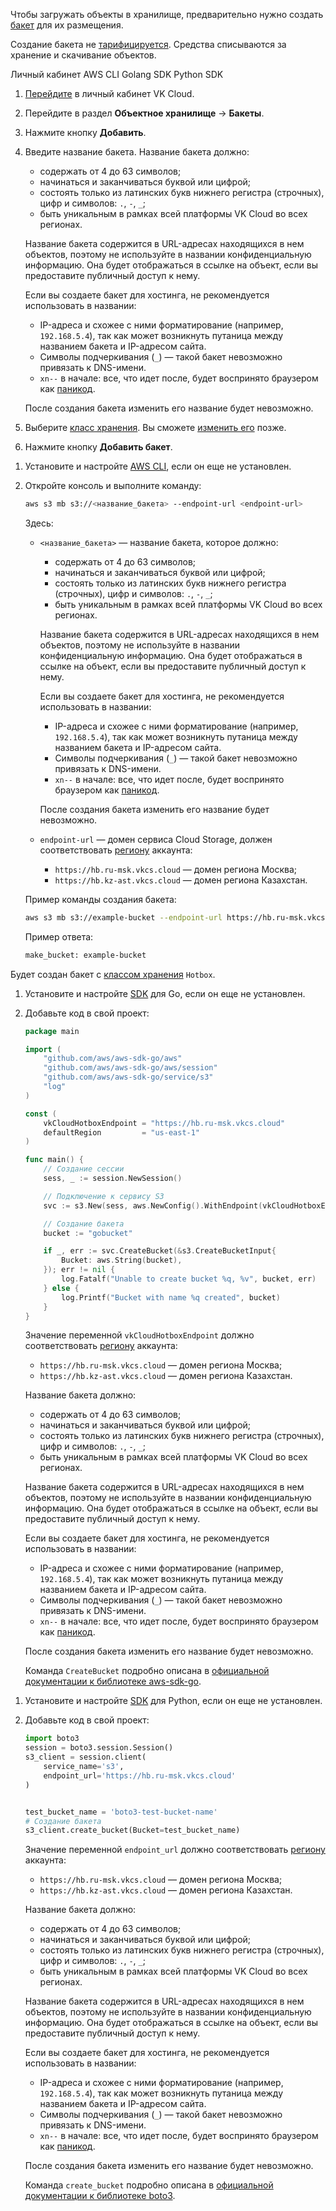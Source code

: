 Чтобы загружать объекты в хранилище, предварительно нужно создать [бакет](../../../references#baket) для их размещения.

<warn>

Создание бакета не [тарифицируется](../../../tariffication/). Средства списываются за хранение и скачивание объектов.

</warn>

<tabs>
<tablist>
<tab>Личный кабинет</tab>
<tab>AWS CLI</tab>
<tab>Golang SDK</tab>
<tab>Python SDK</tab>
</tablist>
<tabpanel>

1. [Перейдите](https://msk.cloud.vk.com/app/) в личный кабинет VK Cloud.
1. Перейдите в раздел **Объектное хранилище** → **Бакеты**.
1. Нажмите кнопку **Добавить**.
1. Введите название бакета. Название бакета должно:

   - содержать от 4 до 63 символов;
   - начинаться и заканчиваться буквой или цифрой;
   - состоять только из латинских букв нижнего регистра (строчных), цифр и символов: `.`, `-`, `_`;
   - быть уникальным в рамках всей платформы VK Cloud во всех регионах.

   Название бакета содержится в URL-адресах находящихся в нем объектов, поэтому не используйте в названии конфиденциальную информацию. Она будет отображаться в ссылке на объект, если вы предоставите публичный доступ к нему.

   Если вы создаете бакет для хостинга, не рекомендуется использовать в названии:

   - IP-адреса и схожее с ними форматирование (например, `192.168.5.4`), так как может возникнуть путаница между названием бакета и IP-адресом сайта.
   - Символы подчеркивания (`_`) — такой бакет невозможно привязать к DNS-имени.
   - `xn--` в начале: все, что идет после, будет воспринято браузером как [паникод](https://ru.wikipedia.org/wiki/Punycode).

   После создания бакета изменить его название будет невозможно.

1. Выберите [класс хранения](../../../references#klass_hraneniya). Вы сможете [изменить его](../../change-storage-class) позже.
1. Нажмите кнопку **Добавить бакет**.

</tabpanel>
<tabpanel>

1. Установите и настройте [AWS CLI](../../../storage-connecting/s3-cli), если он еще не установлен.

2. Откройте консоль и выполните команду:

   ```bash
   aws s3 mb s3://<название_бакета> --endpoint-url <endpoint-url>
   ```

   Здесь:

      - `<название_бакета>` — название бакета, которое должно:

         - содержать от 4 до 63 символов;
         - начинаться и заканчиваться буквой или цифрой;
         - состоять только из латинских букв нижнего регистра (строчных), цифр и символов: `.`, `-`, `_`;
         - быть уникальным в рамках всей платформы VK Cloud во всех регионах.

         Название бакета содержится в URL-адресах находящихся в нем объектов, поэтому не используйте в названии конфиденциальную информацию. Она будет отображаться в ссылке на объект, если вы предоставите публичный доступ к нему.

         Если вы создаете бакет для хостинга, не рекомендуется использовать в названии:

         - IP-адреса и схожее с ними форматирование (например, `192.168.5.4`), так как может возникнуть путаница между названием бакета и IP-адресом сайта.
         - Символы подчеркивания (`_`) — такой бакет невозможно привязать к DNS-имени.
         - `xn--` в начале: все, что идет после, будет воспринято браузером как [паникод](https://ru.wikipedia.org/wiki/Punycode).

         После создания бакета изменить его название будет невозможно.

      - `endpoint-url` — домен сервиса Cloud Storage, должен соответствовать [региону](../../../../../tools-for-using-services/account/concepts/regions) аккаунта:

         - `https://hb.ru-msk.vkcs.cloud` — домен региона Москва;
         - `https://hb.kz-ast.vkcs.cloud` — домен региона Казахстан.

   Пример команды создания бакета:

   ```bash
   aws s3 mb s3://example-bucket --endpoint-url https://hb.ru-msk.vkcs.cloud
   ```

   Пример ответа:

   ```bash
   make_bucket: example-bucket
   ```

Будет создан бакет с [классом хранения](../../../references#klass_hraneniya) `Hotbox`.

</tabpanel>
<tabpanel>

1. Установите и настройте [SDK](../../../storage-connecting/s3-sdk) для Go, если он еще не установлен.

2. Добавьте код в свой проект:

   ```go
   package main

   import (
	   "github.com/aws/aws-sdk-go/aws"
	   "github.com/aws/aws-sdk-go/aws/session"
	   "github.com/aws/aws-sdk-go/service/s3"
	   "log"
   )

   const (
	   vkCloudHotboxEndpoint = "https://hb.ru-msk.vkcs.cloud"
	   defaultRegion         = "us-east-1"
   )

   func main() {
	   // Создание сессии
	   sess, _ := session.NewSession()

	   // Подключение к сервису S3
	   svc := s3.New(sess, aws.NewConfig().WithEndpoint(vkCloudHotboxEndpoint).WithRegion(defaultRegion))

	   // Создание бакета
	   bucket := "gobucket"

	   if _, err := svc.CreateBucket(&s3.CreateBucketInput{
		   Bucket: aws.String(bucket),
	   }); err != nil {
		   log.Fatalf("Unable to create bucket %q, %v", bucket, err)
	   } else {
		   log.Printf("Bucket with name %q created", bucket)
	   }
   }
   ```

   Значение переменной `vkCloudHotboxEndpoint` должно соответствовать [региону](../../../../../tools-for-using-services/account/concepts/regions) аккаунта:

   - `https://hb.ru-msk.vkcs.cloud` — домен региона Москва;
   - `https://hb.kz-ast.vkcs.cloud` — домен региона Казахстан.

   Название бакета должно:

   - содержать от 4 до 63 символов;
   - начинаться и заканчиваться буквой или цифрой;
   - состоять только из латинских букв нижнего регистра (строчных), цифр и символов: `.`, `-`, `_`;
   - быть уникальным в рамках всей платформы VK Cloud во всех регионах.

   Название бакета содержится в URL-адресах находящихся в нем объектов, поэтому не используйте в названии конфиденциальную информацию. Она будет отображаться в ссылке на объект, если вы предоставите публичный доступ к нему.

   Если вы создаете бакет для хостинга, не рекомендуется использовать в названии:

   - IP-адреса и схожее с ними форматирование (например, `192.168.5.4`), так как может возникнуть путаница между названием бакета и IP-адресом сайта.
   - Символы подчеркивания (`_`) — такой бакет невозможно привязать к DNS-имени.
   - `xn--` в начале: все, что идет после, будет воспринято браузером как [паникод](https://ru.wikipedia.org/wiki/Punycode).

   После создания бакета изменить его название будет невозможно.

   Команда `CreateBucket` подробно описана в [официальной документации к библиотеке aws-sdk-go](https://docs.aws.amazon.com/sdk-for-go/api/service/s3/#S3.CreateBucket).

</tabpanel>
<tabpanel>

1. Установите и настройте [SDK](../../../storage-connecting/s3-sdk) для Python, если он еще не установлен.

2. Добавьте код в свой проект:

   ```python
   import boto3
   session = boto3.session.Session()
   s3_client = session.client(
       service_name='s3',
       endpoint_url='https://hb.ru-msk.vkcs.cloud'
   )


   test_bucket_name = 'boto3-test-bucket-name'
   # Создание бакета
   s3_client.create_bucket(Bucket=test_bucket_name)
   ```

   Значение переменной `endpoint_url` должно соответствовать [региону](../../../../../tools-for-using-services/account/concepts/regions) аккаунта:

   - `https://hb.ru-msk.vkcs.cloud` — домен региона Москва;
   - `https://hb.kz-ast.vkcs.cloud` — домен региона Казахстан.

   Название бакета должно:

   - содержать от 4 до 63 символов;
   - начинаться и заканчиваться буквой или цифрой;
   - состоять только из латинских букв нижнего регистра (строчных), цифр и символов: `.`, `-`, `_`;
   - быть уникальным в рамках всей платформы VK Cloud во всех регионах.

   Название бакета содержится в URL-адресах находящихся в нем объектов, поэтому не используйте в названии конфиденциальную информацию. Она будет отображаться в ссылке на объект, если вы предоставите публичный доступ к нему.

   Если вы создаете бакет для хостинга, не рекомендуется использовать в названии:

   - IP-адреса и схожее с ними форматирование (например, `192.168.5.4`), так как может возникнуть путаница между названием бакета и IP-адресом сайта.
   - Символы подчеркивания (`_`) — такой бакет невозможно привязать к DNS-имени.
   - `xn--` в начале: все, что идет после, будет воспринято браузером как [паникод](https://ru.wikipedia.org/wiki/Punycode).

   После создания бакета изменить его название будет невозможно.

   Команда `create_bucket` подробно описана в [официальной документации к библиотеке boto3](https://boto3.amazonaws.com/v1/documentation/api/latest/reference/services/s3.html?highlight=delete_objects#S3.Client.create_bucket).

</tabpanel>
</tabs>
